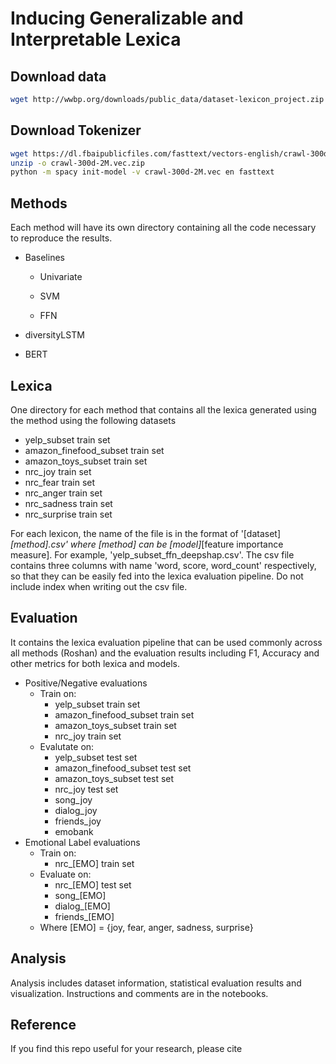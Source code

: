 # Inducing Generalizable and Interpretable Lexica

## Download data

```bash
wget http://wwbp.org/downloads/public_data/dataset-lexicon_project.zip
```

## Download Tokenizer
```bash
wget https://dl.fbaipublicfiles.com/fasttext/vectors-english/crawl-300d-2M.vec.zip
unzip -o crawl-300d-2M.vec.zip
python -m spacy init-model -v crawl-300d-2M.vec en fasttext
```

## Methods

Each method will have its own directory containing all the code necessary to reproduce the results.

- Baselines
  
  - Univariate
  
  - SVM
  
  - FFN

- diversityLSTM

- BERT

## Lexica

One directory for each method that contains all the lexica generated using the method using the following datasets

- yelp_subset train set
- amazon_finefood_subset train set
- amazon_toys_subset train set
- nrc_joy train set
- nrc_fear train set
- nrc_anger train set
- nrc_sadness train set
- nrc_surprise train set

For each lexicon, the name of the file is in the format of '[dataset]_[method].csv' where [method] can be [model]_[feature importance measure]. For example, 'yelp_subset_ffn_deepshap.csv'. The csv file contains three columns with name 'word, score, word_count' respectively, so that they can be easily fed into the lexica evaluation pipeline. Do not include index when writing out the csv file.

## Evaluation

It contains the lexica evaluation pipeline that can be used commonly across all methods (Roshan) and the evaluation results including F1, Accuracy and other metrics for both lexica and models.

- Positive/Negative evaluations
  - Train on:
    - yelp_subset train set
    - amazon_finefood_subset train set
    - amazon_toys_subset train set
    - nrc_joy train set
  - Evalutate on:
    - yelp_subset test set
    - amazon_finefood_subset test set
    - amazon_toys_subset test set
    - nrc_joy test set
    - song_joy
    - dialog_joy
    - friends_joy
    - emobank
- Emotional Label evaluations
  - Train on:
    - nrc_[EMO] train set
  - Evaluate on:
    - nrc_[EMO]  test set
    - song_[EMO] 
    - dialog_[EMO] 
    - friends_[EMO] 
  - Where [EMO] = {joy, fear, anger, sadness, surprise}

## Analysis

Analysis includes dataset information, statistical evaluation results and visualization. Instructions and comments are in the notebooks.

## Reference

If you find this repo useful for your research, please cite

```bash

```
